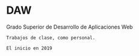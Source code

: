 # DAW
Grado Superior de Desarrollo de Aplicaciones Web
~~~
Trabajos de clase, como personal.
~~~

~~~
El inicio en 2019
~~~